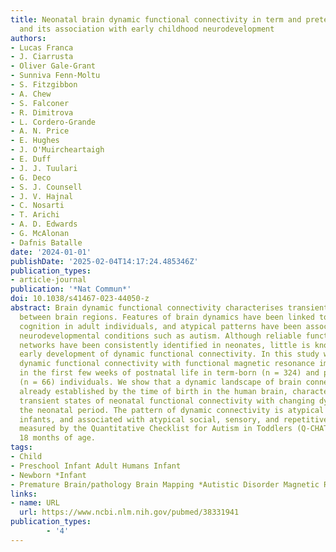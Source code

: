 ```yaml
---
title: Neonatal brain dynamic functional connectivity in term and preterm infants
  and its association with early childhood neurodevelopment
authors:
- Lucas Franca
- J. Ciarrusta
- Oliver Gale-Grant
- Sunniva Fenn-Moltu
- S. Fitzgibbon
- A. Chew
- S. Falconer
- R. Dimitrova
- L. Cordero-Grande
- A. N. Price
- E. Hughes
- J. O'Muircheartaigh
- E. Duff
- J. J. Tuulari
- G. Deco
- S. J. Counsell
- J. V. Hajnal
- C. Nosarti
- T. Arichi
- A. D. Edwards
- G. McAlonan
- Dafnis Batalle
date: '2024-01-01'
publishDate: '2025-02-04T14:17:24.485346Z'
publication_types:
- article-journal
publication: '*Nat Commun*'
doi: 10.1038/s41467-023-44050-z
abstract: Brain dynamic functional connectivity characterises transient connections
  between brain regions. Features of brain dynamics have been linked to emotion and
  cognition in adult individuals, and atypical patterns have been associated with
  neurodevelopmental conditions such as autism. Although reliable functional brain
  networks have been consistently identified in neonates, little is known about the
  early development of dynamic functional connectivity. In this study we characterise
  dynamic functional connectivity with functional magnetic resonance imaging (fMRI)
  in the first few weeks of postnatal life in term-born (n = 324) and preterm-born
  (n = 66) individuals. We show that a dynamic landscape of brain connectivity is
  already established by the time of birth in the human brain, characterised by six
  transient states of neonatal functional connectivity with changing dynamics through
  the neonatal period. The pattern of dynamic connectivity is atypical in preterm-born
  infants, and associated with atypical social, sensory, and repetitive behaviours
  measured by the Quantitative Checklist for Autism in Toddlers (Q-CHAT) scores at
  18 months of age.
tags:
- Child
- Preschool Infant Adult Humans Infant
- Newborn *Infant
- Premature Brain/pathology Brain Mapping *Autistic Disorder Magnetic Resonance Imaging
links:
- name: URL
  url: https://www.ncbi.nlm.nih.gov/pubmed/38331941
publication_types:
        - '4'  
---
```

